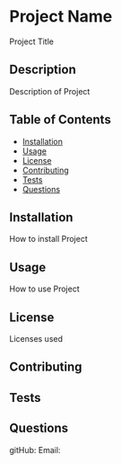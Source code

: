 # Project Name
Project Title

## Description
Description of Project

## Table of Contents

* [Installation](#Installation)
* [Usage](#Usage)
* [License](#License)
* [Contributing](#Contributing)
* [Tests](#Tests)
* [Questions](#Questions)

## Installation
How to install Project

## Usage
How to use Project

## License
Licenses used

## Contributing

## Tests

## Questions
gitHub:
Email:
